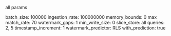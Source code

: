 all params

batch_size: 100000
ingestion_rate: 100000000
memory_bounds: 0 max
match_rate: 70
watermark_gaps: 1
min_write_size: 0
slice_store: all
queries: 2, 5
timestamp_increment: 1
watermark_predictor: RLS
with_prediction: true
